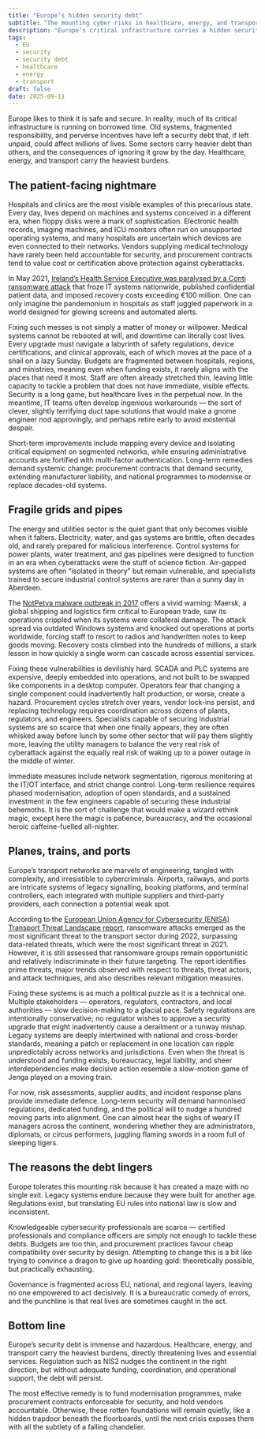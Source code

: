```yaml
---
title: "Europe’s hidden security debt"
subtitle: "The mounting cyber risks in healthcare, energy, and transport"
description: "Europe’s critical infrastructure carries a hidden security debt. From hospitals and medical devices to energy grids and transport networks, outdated systems, fragmented governance, and perverse incentives leave millions of lives at risk. Exploring why the debt persists and what could be done to tackle it."
tags:
  - EU
  - security
  - security debt
  - healthcare
  - energy
  - transport
draft: false
date: 2025-09-11
---
```


Europe likes to think it is safe and secure. In reality, much of its critical infrastructure is running on borrowed 
time. Old systems, fragmented responsibility, and perverse incentives have left a security debt that, if left unpaid, 
could affect millions of lives. Some sectors carry heavier debt than others, and the consequences of ignoring it 
grow by the day. Healthcare, energy, and transport carry the heaviest burdens.

## The patient-facing nightmare

Hospitals and clinics are the most visible examples of this precarious state. Every day, lives depend on machines and systems conceived in a different era, when floppy disks were a mark of sophistication. Electronic health records, imaging machines, and ICU monitors often run on unsupported operating systems, and many hospitals are uncertain which devices are even connected to their networks. Vendors supplying medical technology have rarely been held accountable for security, and procurement contracts tend to value cost or certification above protection against cyberattacks.

In May 2021, [Ireland’s Health Service Executive was paralysed by a Conti ransomware attack](https://www.hse.ie/eng/services/publications/conti-cyber-attack-on-the-hse-full-report.pdf) that froze IT systems nationwide, published confidential patient data, and imposed recovery costs exceeding €100 million. One can only imagine the pandemonium in hospitals as staff juggled paperwork in a world designed for glowing screens and automated alerts.

Fixing such messes is not simply a matter of money or willpower. Medical systems cannot be rebooted at will, and downtime can literally cost lives. Every upgrade must navigate a labyrinth of safety regulations, device certifications, and clinical approvals, each of which moves at the pace of a snail on a lazy Sunday. Budgets are fragmented between hospitals, regions, and ministries, meaning even when funding exists, it rarely aligns with the places that need it most. Staff are often already stretched thin, leaving little capacity to tackle a problem that does not have immediate, visible effects. Security is a long game, but healthcare lives in the perpetual now. In the meantime, IT teams often develop ingenious workarounds — the sort of clever, slightly terrifying duct tape solutions that would make a gnome engineer nod approvingly, and perhaps retire early to avoid existential despair.

Short-term improvements include mapping every device and isolating critical equipment on segmented networks, while ensuring administrative accounts are fortified with multi-factor authentication. Long-term remedies demand systemic change: procurement contracts that demand security, extending manufacturer liability, and national programmes to modernise or replace decades-old systems.

## Fragile grids and pipes

The energy and utilities sector is the quiet giant that only becomes visible when it falters. Electricity, water, and gas systems are brittle, often decades old, and rarely prepared for malicious interference. Control systems for power plants, water treatment, and gas pipelines were designed to function in an era when cyberattacks were the stuff of science fiction. Air-gapped systems are often “isolated in theory” but remain vulnerable, and specialists trained to secure industrial control systems are rarer than a sunny day in Aberdeen.

The [NotPetya malware outbreak in 2017](https://www.wired.com/story/notpetya-cyberattack-ukraine-russia-code-crashed-the-world/) offers a vivid warning: Maersk, a global shipping and logistics firm critical to European trade, saw its operations crippled when its systems were collateral damage. The attack spread via outdated Windows systems and knocked out operations at ports worldwide, forcing staff to resort to radios and handwritten notes to keep goods moving. Recovery costs climbed into the hundreds of millions, a stark lesson in how quickly a single worm can cascade across essential services.

Fixing these vulnerabilities is devilishly hard. SCADA and PLC systems are expensive, deeply embedded into operations, and not built to be swapped like components in a desktop computer. Operators fear that changing a single component could inadvertently halt production, or worse, create a hazard. Procurement cycles stretch over years, vendor lock-ins persist, and replacing technology requires coordination across dozens of plants, regulators, and engineers. Specialists capable of securing industrial systems are so scarce that when one finally appears, they are often whisked away before lunch by some other sector that will pay them slightly more, leaving the utility managers to balance the very real risk of cyberattack against the equally real risk of waking up to a power outage in the middle of winter.

Immediate measures include network segmentation, rigorous monitoring at the IT/OT interface, and strict change control. Long-term resilience requires phased modernisation, adoption of open standards, and a sustained investment in the few engineers capable of securing these industrial behemoths. It is the sort of challenge that would make a wizard rethink magic, except here the magic is patience, bureaucracy, and the occasional heroic caffeine-fuelled all-nighter.

## Planes, trains, and ports

Europe’s transport networks are marvels of engineering, tangled with complexity, and irresistible to cybercriminals. Airports, railways, and ports are intricate systems of legacy signalling, booking platforms, and terminal controllers, each integrated with multiple suppliers and third-party providers, each connection a potential weak spot.

According to the [European Union Agency for Cybersecurity (ENISA) Transport Threat Landscape report](https://www.enisa.europa.eu/publications/enisa-transport-threat-landscape), ransomware attacks emerged as the most significant threat to the transport sector during 2022, surpassing data-related threats, which were the most significant threat in 2021. However, it is still assessed that ransomware groups remain opportunistic and relatively indiscriminate in their future targeting. The report identifies prime threats, major trends observed with respect to threats, threat actors, and attack techniques, and also describes relevant mitigation measures.

Fixing these systems is as much a political puzzle as it is a technical one. Multiple stakeholders — operators, regulators, contractors, and local authorities — slow decision-making to a glacial pace. Safety regulations are intentionally conservative; no regulator wishes to approve a security upgrade that might inadvertently cause a derailment or a runway mishap. Legacy systems are deeply intertwined with national and cross-border standards, meaning a patch or replacement in one location can ripple unpredictably across networks and jurisdictions. Even when the threat is understood and funding exists, bureaucracy, legal liability, and sheer interdependencies make decisive action resemble a slow-motion game of Jenga played on a moving train.

For now, risk assessments, supplier audits, and incident response plans provide immediate defence. Long-term security will demand harmonised regulations, dedicated funding, and the political will to nudge a hundred moving parts into alignment. One can almost hear the sighs of weary IT managers across the continent, wondering whether they are administrators, diplomats, or circus performers, juggling flaming swords in a room full of sleeping tigers.

## The reasons the debt lingers

Europe tolerates this mounting risk because it has created a maze with no single exit. Legacy systems endure because they were built for another age. Regulations exist, but translating EU rules into national law is slow and inconsistent.

Knowledgeable cybersecurity professionals are scarce — certified professionals and compliance officers are simply not enough to tackle these debts. Budgets are too thin, and procurement practices favour cheap compatibility over security by design. Attempting to change this is a bit like trying to convince a dragon to give up hoarding gold: theoretically possible, but practically exhausting.

Governance is fragmented across EU, national, and regional layers, leaving no one empowered to act decisively. It is a bureaucratic comedy of errors, and the punchline is that real lives are sometimes caught in the act.

## Bottom line

Europe’s security debt is immense and hazardous. Healthcare, energy, and transport carry the heaviest burdens, directly threatening lives and essential services. Regulation such as NIS2 nudges the continent in the right direction, but without adequate funding, coordination, and operational support, the debt will persist.

The most effective remedy is to fund modernisation programmes, make procurement contracts enforceable for security, and hold vendors accountable. Otherwise, these rotten foundations will remain quietly, like a hidden trapdoor beneath the floorboards, until the next crisis exposes them with all the subtlety of a falling chandelier.
